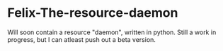 # Felix-The-resource-daemon

Will soon contain a resource "daemon", written in python.
Still a work in progress, but I can atleast push out a beta version.
